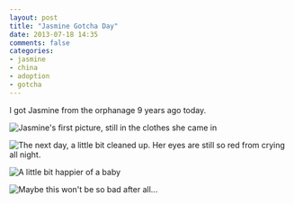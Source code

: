 ```yaml
---
layout: post
title: "Jasmine Gotcha Day"
date: 2013-07-18 14:35
comments: false
categories: 
- jasmine
- china
- adoption
- gotcha
---
```

I got Jasmine from the orphanage 9 years ago today.


![Jasmine's first picture, still in the clothes she came in](http://media.eick.us/media/photographs/2004/2004-07-18/2004-07-18-at-09-32-04.jpg)

![The next day, a little bit cleaned up.  Her eyes are still so red from crying all night.](http://media.eick.us/media/photographs/2004/2004-07-18/2004-07-18-at-22-15-32.jpg)

![A little bit happier of a baby](http://media.eick.us/media/photographs/2004/2004-07-21/2004-07-21-at-05-27-06.jpg)

![Maybe this won't be so bad after all...](http://media.eick.us/media/photographs/2004/2004-07-21/2004-07-21-at-05-27-32.jpg)

